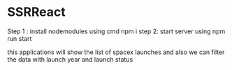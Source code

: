 # SSRReact

Step 1 : install nodemodules using cmd npm i
step 2: start server using npm run start


this applications will show the list of spacex launches and also we can filter the data with launch year and launch status
